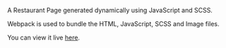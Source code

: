 A Restaurant Page generated dynamically using JavaScript and SCSS. 

Webpack is used to bundle the HTML, JavaScript, SCSS and Image files.

You can view it live [here](https://lockyboss1.github.io/Restaurant).

